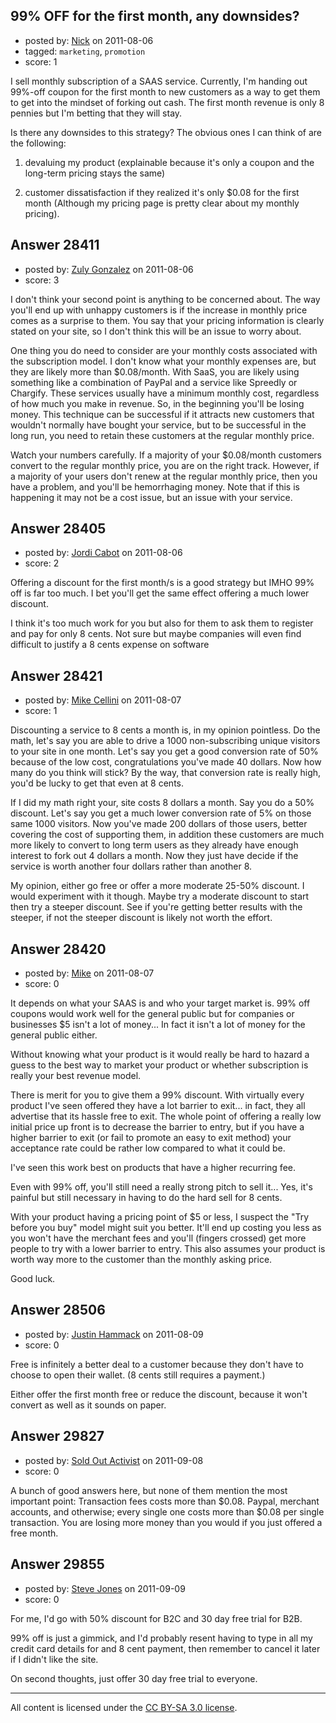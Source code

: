 ## 99% OFF for the first month, any downsides?

- posted by: [Nick](https://stackexchange.com/users/-1/11400-nick) on 2011-08-06
- tagged: `marketing`, `promotion`
- score: 1

I sell monthly subscription of a SAAS service. Currently, I'm handing out 99%-off coupon for the first month to new customers as a way to get them to get into the mindset of forking out cash. The first month revenue is only 8 pennies but I'm betting that they will stay.

Is there any downsides to this strategy? The obvious ones I can think of are the following:

 1. devaluing my product (explainable because it's only a coupon and the long-term pricing stays the same)

 2. customer dissatisfaction if they realized it's only $0.08 for the first month (Although my pricing page is pretty clear about my monthly pricing).


## Answer 28411

- posted by: [Zuly Gonzalez](https://stackexchange.com/users/-1/2692-zuly-gonzalez) on 2011-08-06
- score: 3

I don't think your second point is anything to be concerned about. The way you'll end up with unhappy customers is if the increase in monthly price comes as a surprise to them. You say that your pricing information is clearly stated on your site, so I don't think this will be an issue to worry about.

One thing you do need to consider are your monthly costs associated with the subscription model. I don't know what your monthly expenses are, but they are likely more than $0.08/month. With SaaS, you are likely using something like a combination of PayPal and a service like Spreedly or Chargify. These services usually have a minimum monthly cost, regardless of how much you make in revenue. So, in the beginning you'll be losing money. This technique can be successful if it attracts new customers that wouldn't normally have bought your service, but to be successful in the long run, you need to retain these customers at the regular monthly price.

Watch your numbers carefully. If a majority of your $0.08/month customers convert to the regular monthly price, you are on the right track. However, if a majority of your users don't renew at the regular monthly price, then you have a problem, and you'll be hemorrhaging money. Note that if this is happening it may not be a cost issue, but an issue with your service.


## Answer 28405

- posted by: [Jordi Cabot](https://stackexchange.com/users/-1/12150-jordi-cabot) on 2011-08-06
- score: 2

Offering a discount for the first month/s is a good strategy but IMHO 99% off is far too much. I bet you'll get the same effect offering a much lower discount.

I think it's too much work for you but also for them to ask them to register and pay for only 8 cents. Not sure but maybe companies will even find difficult to justify a 8 cents expense on  software


## Answer 28421

- posted by: [Mike Cellini](https://stackexchange.com/users/-1/12503-mike-cellini) on 2011-08-07
- score: 1

Discounting a service to 8 cents a month is, in my opinion pointless. Do the math, let's say you are able to drive a 1000 non-subscribing unique visitors to your site in one month. Let's say you get a good conversion rate of 50% because of the low cost, congratulations you've made 40 dollars. Now how many do you think will stick? By the way, that conversion rate is really high, you'd be lucky to get that even at 8 cents.

If I did my math right your, site costs 8 dollars a month. Say you do a 50% discount. Let's say you get a much lower conversion rate of 5% on those same 1000 visitors. Now you've made 200 dollars of those users, better covering the cost of supporting them, in addition these customers are much more likely to convert to long term users as they already have enough interest to fork out 4 dollars a month. Now they just have decide if the service is worth another four dollars rather than another 8.

My opinion, either go free or offer a more moderate 25-50% discount. I would experiment with it though. Maybe try a moderate discount to start then try a steeper discount. See if you're getting better results with the steeper, if not the steeper discount is likely not worth the effort.


## Answer 28420

- posted by: [Mike](https://stackexchange.com/users/-1/11945-mike) on 2011-08-07
- score: 0

It depends on what your SAAS is and who your target market is. 99% off coupons would work well for the general public but for companies or businesses $5 isn't a lot of money... In fact it isn't a lot of money for the general public either.

Without knowing what your product is it would really be hard to hazard a guess to the best way to market your product or whether subscription is really your best revenue model.

There is merit for you to give them a 99% discount. With virtually every product I've seen offered they have a lot barrier to exit... in fact, they all advertise that its hassle free to exit. The whole point of offering a really low initial price up front is to decrease the barrier to entry, but if you have a higher barrier to exit (or fail to promote an easy to exit method) your acceptance rate could be rather low compared to what it could be.

I've seen this work best on products that have a higher recurring fee.

Even with 99% off, you'll still need a really strong pitch to sell it... Yes, it's painful but still necessary in having to do the hard sell for 8 cents.

With your product having a pricing point of $5 or less, I suspect the "Try before you buy" model might suit you better. It'll end up costing you less as you won't have the merchant fees and you'll (fingers crossed) get more people to try with a lower barrier to entry. This also assumes your product is worth way more to the customer than the monthly asking price.

Good luck.



## Answer 28506

- posted by: [Justin Hammack](https://stackexchange.com/users/-1/5646-justin-hammack) on 2011-08-09
- score: 0

Free is infinitely a better deal to a customer because they don't have to choose to open their wallet. (8 cents still requires a payment.)

Either offer the first month free or reduce the discount, because it won't convert as well as it sounds on paper.


## Answer 29827

- posted by: [Sold Out Activist](https://stackexchange.com/users/-1/13031-sold-out-activist) on 2011-09-08
- score: 0

A bunch of good answers here, but none of them mention the most important point: Transaction fees costs more than $0.08. Paypal, merchant accounts, and otherwise; every single one costs more than $0.08 per single transaction. You are losing more money than you would if you just offered a free month.


## Answer 29855

- posted by: [Steve Jones](https://stackexchange.com/users/-1/12985-steve-jones) on 2011-09-09
- score: 0

For me, I'd go with 50% discount for B2C and 30 day free trial for B2B.

99% off is just a gimmick, and I'd probably resent having to type in all my credit card details for and 8 cent payment, then remember to cancel it later if I didn't like the site.

On second thoughts, just offer 30 day free trial to everyone.



---

All content is licensed under the [CC BY-SA 3.0 license](https://creativecommons.org/licenses/by-sa/3.0/).
